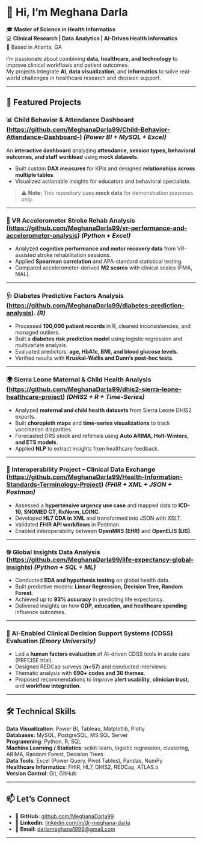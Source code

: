 # 👋 Hi, I’m Meghana Darla  

🎓 **Master of Science in Health Informatics**  
💻 **Clinical Research | Data Analytics | AI-Driven Health Informatics**  
📍 Based in Atlanta, GA  

I’m passionate about combining **data, healthcare, and technology** to improve clinical workflows and patient outcomes.  
My projects integrate **AI**, **data visualization**, and **informatics** to solve real-world challenges in healthcare research and decision support.

---

## 🚀 Featured Projects  

### 📊 Child Behavior & Attendance Dashboard (https://github.com/MeghanaDarla99/Child-Behavior-Attendance-Dashboard-) *(Power BI + MySQL + Excel)*  
An **interactive dashboard** analyzing **attendance, session types, behavioral outcomes, and staff workload** using **mock datasets**.  
- Built custom **DAX measures** for KPIs and designed **relationships across multiple tables**.  
- Visualized actionable insights for educators and behavioral specialists.  
> ⚠️ **Note:** This repository uses **mock data** for demonstration purposes only.  

---

### 🧠 VR Accelerometer Stroke Rehab Analysis (https://github.com/MeghanaDarla99/vr-performance-and-accelerometer-analysis) *(Python + Excel)*  
- Analyzed **cognitive performance and motor recovery data** from VR-assisted stroke rehabilitation sessions.  
- Applied **Spearman correlation** and APA-standard statistical testing.  
- Compared accelerometer-derived **M2 scores** with clinical scales (FMA, MAL).  

---

### 🩺 Diabetes Predictive Factors Analysis (https://github.com/MeghanaDarla99/diabetes-prediction-analysis). *(R)*  
- Processed **100,000 patient records** in R, cleaned inconsistencies, and managed outliers.  
- Built a **diabetes risk prediction model** using logistic regression and multivariate analysis.  
- Evaluated predictors: **age, HbA1c, BMI, and blood glucose levels**.  
- Verified results with **Kruskal-Wallis and Dunn’s post-hoc tests**.  

---

### 🌍 Sierra Leone Maternal & Child Health Analysis (https://github.com/MeghanaDarla99/dhis2-sierra-leone-healthcare-project) *(DHIS2 + R + Time-Series)*  
- Analyzed **maternal and child health datasets** from Sierra Leone DHIS2 exports.  
- Built **choropleth maps** and **time-series visualizations** to track vaccination disparities.  
- Forecasted ORS stock and referrals using **Auto ARIMA, Holt-Winters, and ETS models**.  
- Applied **NLP** to extract insights from healthcare feedback.  

---

### 🔗 Interoperability Project – Clinical Data Exchange (https://github.com/MeghanaDarla99/Health-Information-Standards-Terminology-Project) *(FHIR + XML + JSON + Postman)*  
- Assessed a **hypertensive urgency use case** and mapped data to **ICD-10, SNOMED CT, RxNorm, LOINC**.  
- Developed **HL7 CDA in XML** and transformed into JSON with XSLT.  
- Validated **FHIR API workflows** in Postman.  
- Enabled interoperability between **OpenMRS (EHR)** and **OpenELIS (LIS)**.  

---

### 🌐 Global Insights Data Analysis (https://github.com/MeghanaDarla99/life-expectancy-global-insights) *(Python + SQL + ML)*  
- Conducted **EDA and hypothesis testing** on global health data.  
- Built predictive models: **Linear Regression, Decision Tree, Random Forest**.  
- Achieved up to **93% accuracy** in predicting life expectancy.  
- Delivered insights on how **GDP, education, and healthcare spending** influence outcomes.  

---

### 🧠 AI-Enabled Clinical Decision Support Systems (CDSS) Evaluation *(Emory University)*  
- Led a **human factors evaluation** of AI-driven CDSS tools in acute care (PRECISE trial).  
- Designed REDCap surveys (**n=57**) and conducted interviews.  
- Thematic analysis with **690+ codes and 36 themes**.  
- Proposed recommendations to improve **alert usability**, **clinician trust**, and **workflow integration**.  

---

## 🛠 Technical Skills  

**Data Visualization**: Power BI, Tableau, Matplotlib, Plotly  
**Databases**: MySQL, PostgreSQL, MS SQL Server  
**Programming**: Python, R, SQL  
**Machine Learning / Statistics**: scikit-learn, logistic regression, clustering, ARIMA, Random Forest, Decision Trees  
**Data Tools**: Excel (Power Query, Pivot Tables), Pandas, NumPy  
**Healthcare Informatics**: FHIR, HL7, DHIS2, REDCap, ATLAS.ti  
**Version Control**: Git, GitHub  

---

## 📫 Let’s Connect  

- 🔗 **GitHub:** [github.com/MeghanaDarla99](https://github.com/MeghanaDarla99)  
- 💼 **LinkedIn:** [linkedin.com/in/dr-meghana-darla](https://www.linkedin.com/in/dr-meghana-darla)  
- 📧 **Email:** darlameghana1999@gmail.com  

---
